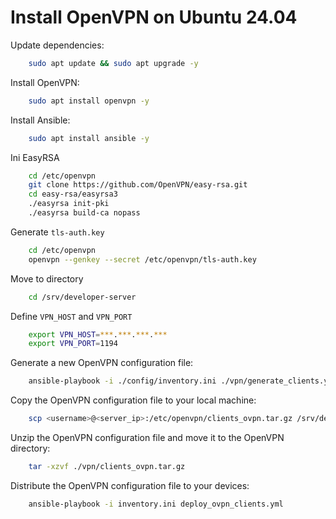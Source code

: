 # Install OpenVPN on Ubuntu 24.04

Update dependencies:

```bash
    sudo apt update && sudo apt upgrade -y
```

Install OpenVPN:

```bash
    sudo apt install openvpn -y
```

Install Ansible:

```bash
    sudo apt install ansible -y
```

Ini EasyRSA

```bash
    cd /etc/openvpn
    git clone https://github.com/OpenVPN/easy-rsa.git
    cd easy-rsa/easyrsa3
    ./easyrsa init-pki
    ./easyrsa build-ca nopass
```

Generate `tls-auth.key`

```bash
    cd /etc/openvpn
    openvpn --genkey --secret /etc/openvpn/tls-auth.key
```

Move to directory

```bash
    cd /srv/developer-server
```

Define `VPN_HOST` and `VPN_PORT`

```bash
    export VPN_HOST=***.***.***.***
    export VPN_PORT=1194
```

Generate a new OpenVPN configuration file:

```bash
    ansible-playbook -i ./config/inventory.ini ./vpn/generate_clients.yml
```

Copy the OpenVPN configuration file to your local machine:

```bash
    scp <username>@<server_ip>:/etc/openvpn/clients_ovpn.tar.gz /srv/developer-server/vpn
```

Unzip the OpenVPN configuration file and move it to the OpenVPN directory:

```bash
    tar -xzvf ./vpn/clients_ovpn.tar.gz
```

Distribute the OpenVPN configuration file to your devices:
```bash
    ansible-playbook -i inventory.ini deploy_ovpn_clients.yml
```

```
